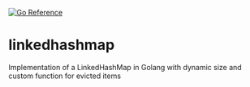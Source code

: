 [![Go Reference](https://pkg.go.dev/badge/github.com/xboshy/linkedhashmap.svg)](https://pkg.go.dev/github.com/xboshy/linkedhashmap)

# linkedhashmap
Implementation of a LinkedHashMap in Golang with dynamic size and custom function for evicted items